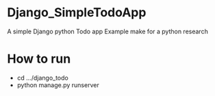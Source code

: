 # Django_SimpleTodoApp
A simple Django python Todo app Example make for a python research

# How to run
- cd .../django_todo
- python manage.py runserver
